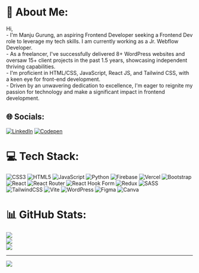 # 💫 About Me:
Hi,<br>- I'm Manju Gurung, an aspiring Frontend Developer seeking a Frontend Dev role to leverage my tech skills. I am currently working as a Jr. Webflow Developer.<br>- As a freelancer, I've successfully delivered 8+ WordPress websites and oversaw 15+ client projects in the past 1.5 years, showcasing independent thriving capabilities.<br>- I'm proficient in HTML/CSS, JavaScript, React JS, and Tailwind CSS, with a keen eye for front-end development.<br>- Driven by an unwavering dedication to excellence, I'm eager to reignite my passion for technology and make a significant impact in frontend development.


## 🌐 Socials:
[![LinkedIn](https://img.shields.io/badge/LinkedIn-%230077B5.svg?logo=linkedin&logoColor=white)](https://linkedin.com/in/manjugurung0912) [![Codepen](https://img.shields.io/badge/Codepen-000000?style=for-the-badge&logo=codepen&logoColor=white)](https://codepen.io/hellomanju) 

# 💻 Tech Stack:
![CSS3](https://img.shields.io/badge/css3-%231572B6.svg?style=for-the-badge&logo=css3&logoColor=white) ![HTML5](https://img.shields.io/badge/html5-%23E34F26.svg?style=for-the-badge&logo=html5&logoColor=white) ![JavaScript](https://img.shields.io/badge/javascript-%23323330.svg?style=for-the-badge&logo=javascript&logoColor=%23F7DF1E) ![Python](https://img.shields.io/badge/python-3670A0?style=for-the-badge&logo=python&logoColor=ffdd54) ![Firebase](https://img.shields.io/badge/firebase-%23039BE5.svg?style=for-the-badge&logo=firebase) ![Vercel](https://img.shields.io/badge/vercel-%23000000.svg?style=for-the-badge&logo=vercel&logoColor=white) ![Bootstrap](https://img.shields.io/badge/bootstrap-%238511FA.svg?style=for-the-badge&logo=bootstrap&logoColor=white) ![React](https://img.shields.io/badge/react-%2320232a.svg?style=for-the-badge&logo=react&logoColor=%2361DAFB) ![React Router](https://img.shields.io/badge/React_Router-CA4245?style=for-the-badge&logo=react-router&logoColor=white) ![React Hook Form](https://img.shields.io/badge/React%20Hook%20Form-%23EC5990.svg?style=for-the-badge&logo=reacthookform&logoColor=white) ![Redux](https://img.shields.io/badge/redux-%23593d88.svg?style=for-the-badge&logo=redux&logoColor=white) ![SASS](https://img.shields.io/badge/SASS-hotpink.svg?style=for-the-badge&logo=SASS&logoColor=white) ![TailwindCSS](https://img.shields.io/badge/tailwindcss-%2338B2AC.svg?style=for-the-badge&logo=tailwind-css&logoColor=white) ![Vite](https://img.shields.io/badge/vite-%23646CFF.svg?style=for-the-badge&logo=vite&logoColor=white) ![WordPress](https://img.shields.io/badge/WordPress-%23117AC9.svg?style=for-the-badge&logo=WordPress&logoColor=white) ![Figma](https://img.shields.io/badge/figma-%23F24E1E.svg?style=for-the-badge&logo=figma&logoColor=white) ![Canva](https://img.shields.io/badge/Canva-%2300C4CC.svg?style=for-the-badge&logo=Canva&logoColor=white)
# 📊 GitHub Stats:
![](https://github-readme-stats.vercel.app/api?username=manju0912&theme=react&hide_border=false&include_all_commits=false&count_private=false)<br/>
![](https://github-readme-streak-stats.herokuapp.com/?user=manju0912&theme=react&hide_border=false)<br/>
![](https://github-readme-stats.vercel.app/api/top-langs/?username=manju0912&theme=react&hide_border=false&include_all_commits=false&count_private=false&layout=compact)

---
[![](https://visitcount.itsvg.in/api?id=manju0912&icon=0&color=0)](https://visitcount.itsvg.in)

<!-- Proudly created with GPRM ( https://gprm.itsvg.in ) -->
